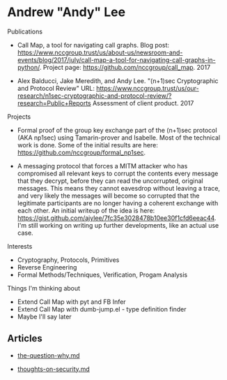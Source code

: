 
# Andrew "Andy" Lee

Publications

- Call Map, a tool for navigating call graphs.
  Blog post: <https://www.nccgroup.trust/us/about-us/newsroom-and-events/blog/2017/july/call-map-a-tool-for-navigating-call-graphs-in-python/>.
  Project page: <https://github.com/nccgroup/call_map>. 2017

- Alex Balducci, Jake Meredith, and Andy Lee. "(n+1)sec Cryptographic and Protocol Review"
  URL: <https://www.nccgroup.trust/us/our-research/n1sec-cryptographic-and-protocol-review/?research=Public+Reports>
  Assessment of client product. 2017


Projects

- Formal proof of the group key exchange part of the (n+1)sec protocol (AKA np1sec) using Tamarin-prover and Isabelle. Most of the technical work is done. Some of the initial results are here: <https://github.com/nccgroup/formal_np1sec>.

- A messaging protocol that forces a MITM attacker who has compromised all
  relevant keys to corrupt the contents every message that they decrypt, before
  they can read the uncorrupted, original messages. This means they cannot
  eavesdrop without leaving a trace, and very likely the messages will become
  so corrupted that the legitimate participants are no longer having a coherent
  exchange with each other. An initial writeup of the idea is here:
  <https://gist.github.com/ajylee/7fc35e3028478b10ee30f1cfd6eeac44>. I'm still
  working on writing up further developments, like an actual use case.


Interests

- Cryptography, Protocols, Primitives
- Reverse Engineering
- Formal Methods/Techniques, Verification, Progam Analysis


Things I'm thinking about

- Extend Call Map with pyt and FB Infer
- Extend Call Map with dumb-jump.el - type definition finder
- Maybe I'll say later

## Articles
- [the-question-why.md](the-question-why.md)


- [thoughts-on-security.md](thoughts-on-security.md)

